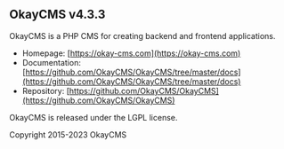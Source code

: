 OkayCMS v4.3.3
----------------------

OkayCMS is a PHP CMS for creating backend and frontend applications.

 - Homepage:        [https://okay-cms.com](https://okay-cms.com)
 - Documentation:   [https://github.com/OkayCMS/OkayCMS/tree/master/docs](https://github.com/OkayCMS/OkayCMS/tree/master/docs)
 - Repository:      [https://github.com/OkayCMS/OkayCMS](https://github.com/OkayCMS/OkayCMS)

OkayCMS is released under the LGPL license.

Copyright 2015-2023 OkayCMS